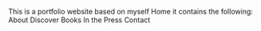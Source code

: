 This is a portfolio website based on myself Home it contains the following:
About
Discover Books
In the Press
Contact
